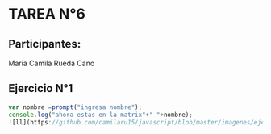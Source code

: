 # TAREA N°6 

## Participantes:
Maria Camila Rueda Cano 

## Ejercicio N°1  

```javascript
var nombre =prompt("ingresa nombre");
console.log("ahora estas en la matrix"+" "+nombre);
![ll](https://github.com/camilaru15/javascript/blob/master/imagenes/ejericioUno.png)
```
